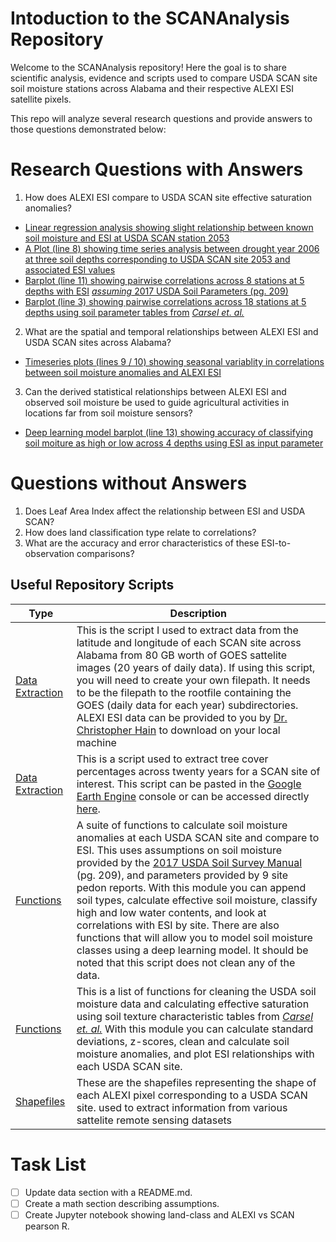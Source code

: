 # Intoduction to the SCANAnalysis Repository
Welcome to the SCANAnalysis repository! Here the goal is to share scientific analysis, evidence and scripts used to compare USDA SCAN site soil moisture stations across Alabama and their respective ALEXI ESI satellite pixels. 

This repo will analyze several research questions and provide answers to those questions demonstrated below:  

# Research Questions with Answers
1. How does ALEXI ESI compare to USDA SCAN site effective saturation anomalies?
- [Linear regression analysis showing slight relationship between known soil moisture and ESI at USDA SCAN station 2053](https://github.com/Corey4005/SCANAnalysis/blob/main/notebooks/Timeseries%20Analysis%20-%20SCAN%202053.ipynb)
- [A Plot (line 8) showing time series analysis between drought year 2006 at three soil depths corresponding to USDA SCAN site 2053 and associated ESI values](https://github.com/Corey4005/SCANAnalysis/blob/main/SCAN-scripts/SCAN%20vs%20ESI%20updates.ipynb)
- [Barplot (line 11) showing pairwise correlations across 8 stations at 5 depths with ESI](https://github.com/Corey4005/SCANAnalysis/blob/main/SCAN-scripts/SCAN%20vs%20ESI%20updates.ipynb) [*assuming* 2017 USDA Soil Parameters (pg. 209)](https://www.nrcs.usda.gov/wps/portal/nrcs/detailfull/soils/ref/?cid=nrcs142p2_054262)
- [Barplot (line 3) showing pairwise correlations across 18 stations at 5 depths using soil parameter tables from](https://github.com/Corey4005/SCANAnalysis/blob/main/SCAN-scripts/Statistics.ipynb) [*Carsel et. al.*](https://hwbdocuments.env.nm.gov/Los%20Alamos%20National%20Labs/General/14689.PDF?msclkid=a36b5239b03c11ec83b65afc7552cc4a)

2. What are the spatial and temporal relationships between ALEXI ESI and USDA SCAN sites across Alabama? 
- [Timeseries plots (lines 9 / 10) showing seasonal variablity in correlations between soil moisture anomalies and ALEXI ESI](https://github.com/Corey4005/SCANAnalysis/blob/main/SCAN-scripts/SCAN%20vs%20ESI%20updates.ipynb)

3. Can the derived statistical relationships between ALEXI ESI and observed
soil moisture be used to guide agricultural activities in locations far from
soil moisture sensors?
- [Deep learning model barplot (line 13) showing accuracy of classifying soil moiture as high or low across 4 depths using ESI as input parameter](https://github.com/Corey4005/SCANAnalysis/blob/main/SCAN-scripts/SCAN%20vs%20ESI%20updates.ipynb) 

# Questions without Answers 
1. Does Leaf Area Index affect the relationship between ESI and USDA SCAN? 
2. How does land classification type relate to correlations? 
3. What are the accuracy and error characteristics of these ESI-to-observation
comparisons?

## Useful Repository Scripts 
| Type | Description |
| ---- | ---- | 
|[Data Extraction](https://github.com/Corey4005/SCANAnalysis/blob/main/ESI-scripts/ExtractESI.py)| This is the script I used to extract data from the latitude and longitude of each SCAN site across Alabama from 80 GB worth of GOES sattelite images (20 years of daily data). If using this script, you will need to create your own filepath. It needs to be the filepath to the rootfile containing the GOES (daily data for each year) subdirectories. ALEXI ESI data can be provided to you by [Dr. Christopher Hain](https://weather.msfc.nasa.gov/sport/staff/chris_hain/?msclkid=e9d7c9a3b03711ec9b556478c604d69f) to download on your local machine|
|[Data Extraction](https://github.com/Corey4005/SCANAnalysis/blob/main/Earth-Engine/SCANTreeCover.js)| This is a script used to extract tree cover percentages across twenty years for a SCAN site of interest. This script can be pasted in the [Google Earth Engine](https://earthengine.google.com/) console or can be accessed directly [here](https://code.earthengine.google.com/e69616eae671012a18a2a954da7bc233). | 
| [Functions](https://github.com/Corey4005/SCANAnalysis/blob/main/SCAN-scripts/effective_SM_conversion_all.py) | A suite of functions to calculate soil moisture anomalies at each USDA SCAN site and compare to ESI. This uses assumptions on soil moisture provided by the [2017 USDA Soil Survey Manual](https://www.nrcs.usda.gov/wps/portal/nrcs/detailfull/soils/ref/?cid=nrcs142p2_054262) (pg. 209), and parameters provided by 9 site pedon reports. With this module you can append soil types, calculate effective soil moisture, classify high and low water contents, and look at correlations with ESI by site. There are also functions that will allow you to model soil moisture classes using a deep learning model. It should be noted that this script does not clean any of the data. |
| [Functions](https://github.com/Corey4005/SCANAnalysis/blob/main/SCAN-scripts/assumptions.py) |This is a list of functions for cleaning the USDA soil moisture data and calculating effective saturation using soil texture characteristic tables from [*Carsel et. al.*](https://hwbdocuments.env.nm.gov/Los%20Alamos%20National%20Labs/General/14689.PDF?msclkid=a36b5239b03c11ec83b65afc7552cc4a) With this module you can calculate standard deviations, z-scores, clean and calculate soil moisture anomalies, and plot ESI relationships with each USDA SCAN site. |
|[Shapefiles](https://github.com/Corey4005/SCANAnalysis/tree/main/shapefiles)| These are the shapefiles representing the shape of each ALEXI pixel corresponding to a USDA SCAN site. used to extract information from various sattelite remote sensing datasets |

# Task List
- [ ] Update data section with a README.md. 
- [ ] Create a math section describing assumptions. 
- [ ] Create Jupyter notebook showing land-class and ALEXI vs SCAN pearson R.
